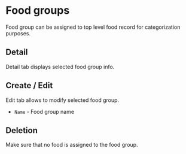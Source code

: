 # Food groups

Food group can be assigned to top level food record for categorization purposes.

## Detail

Detail tab displays selected food group info.

## Create / Edit

Edit tab allows to modify selected food group.

- `Name` - Food group name

## Deletion

Make sure that no food is assigned to the food group.
